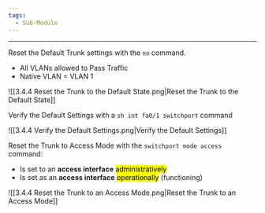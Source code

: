```yaml
---
tags:
  - Sub-Module
---
```


---
Reset the Default Trunk settings with the `no` command.
- All VLANs allowed to Pass Traffic
- Native VLAN = VLAN 1

![[3.4.4 Reset the Trunk to the Default State.png|Reset the Trunk to the Default State]]

Verify the Default Settings with a `sh int fa0/1 switchport` command

![[3.4.4 Verify the Default Settings.png|Verify the Default Settings]]

Reset the Trunk to Access Mode with the `switchport mode access` command:

- Is set to an **access interface** <mark class="hltr-pink">administratively</mark> 
- Is set as an **access interface** <mark class="hltr-pink">operationally</mark> (functioning)

![[3.4.4 Reset the Trunk to an Access Mode.png|Reset the Trunk to an Access Mode]]